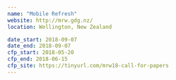 ```yaml
---
name: "Mobile Refresh"
website: http://mrw.gdg.nz/
location: Wellington, New Zealand

date_start: 2018-09-07
date_end: 2018-09-07
cfp_start: 2018-05-20
cfp_end: 2018-06-15
cfp_site: https://tinyurl.com/mrw18-call-for-papers
---
```

